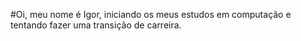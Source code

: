 #Oi, meu nome é Igor, iniciando os meus estudos em computação e tentando fazer uma transição de carreira.
